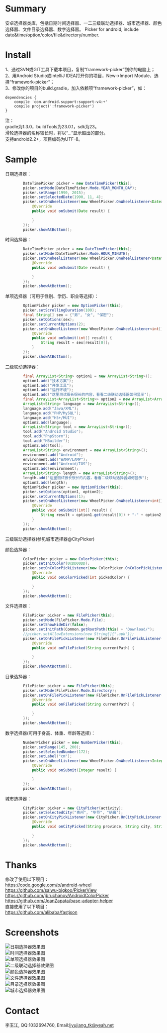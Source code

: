 # Summary
安卓选择器类库，包括日期时间选择器、一二三级联动选择器、城市选择器、颜色选择器、文件目录选择器、数字选择器。
Picker for android, include date&amp;time/option/color/file&amp;directory/number.

# Install
1、通过SVN或GIT工具下载本项目，复制“framework-picker”到你的电脑上；<br />
2、用Android Studio或IntelliJ IDEA打开你的项目，New->Import Module，选择“framework-picker”；<br />
3、修改你的项目的build.gradle，加入依赖项“framework-picker”，如：
```
dependencies {
    compile 'com.android.support:support-v4:+'
    compile project(':framework-picker')
}
```   
注：   
gradle为1.3.0，buildTools为23.0.1，sdk为23。   
滑轮选择器的名称较长时，将以“...”显示超出的部分。      
支持android2.2+，项目编码为UTF-8。   

# Sample
日期选择器：   
```java   
        DateTimePicker picker = new DateTimePicker(this);
        picker.setMode(DateTimePicker.Mode.YEAR_MONTH_DAY);
        picker.setRange(1990, 2015);
        picker.setSelectedDate(1990, 11, 4);
        picker.setOnWheelListener(new WheelPicker.OnWheelListener<Date>() {
            @Override
            public void onSubmit(Date result) {
                
            }
        });
        picker.showAtBottom();
```

时间选择器：   
```java   
        DateTimePicker picker = new DateTimePicker(this);
        picker.setMode(DateTimePicker.Mode.HOUR_MINUTE);
        picker.setOnWheelListener(new WheelPicker.OnWheelListener<Date>() {
            @Override
            public void onSubmit(Date result) {
                
            }
        });
        picker.showAtBottom();
```

单项选择器（可用于性别、学历、职业等选择）：   
```java   
        OptionPicker picker = new OptionPicker(this);
        picker.setScrollingDuration(100);
        final String[] sex = {"男", "女", "保密"};
        picker.setOptions(sex);
        picker.setCurrentOptions(2);
        picker.setOnWheelListener(new WheelPicker.OnWheelListener<int[]>() {
            @Override
            public void onSubmit(int[] result) {
                String result = sex[result[0]];
            }
        });
        picker.showAtBottom();
```

二级联动选择器：   
```java   
        final ArrayList<String> option1 = new ArrayList<String>();
        option1.add("技术方案");
        option1.add("开发工具");
        option1.add("运行环境");
        option1.add("这里测试很长很长的内容，看看二级联动选择器如何显示");
        final ArrayList<ArrayList<String>> option2 = new ArrayList<ArrayList<String>>();
        ArrayList<String> language = new ArrayList<String>();
        language.add("Java/XML");
        language.add("PHP/MySQL");
        language.add("H5+/MUI");
        option2.add(language);
        ArrayList<String> tool = new ArrayList<String>();
        tool.add("Android Studio");
        tool.add("PhpStorm");
        tool.add("HBuilder");
        option2.add(tool);
        ArrayList<String> environment = new ArrayList<String>();
        environment.add("Android");
        environment.add("WAMP/LAMP");
        environment.add("Android/IOS");
        option2.add(environment);
        ArrayList<String> length = new ArrayList<String>();
        length.add("这里测试很长很长的内容，看看二级联动选择器如何显示");
        option2.add(length);
        OptionPicker picker = new OptionPicker(this);
        picker.setOptions(option1, option2);
        picker.setCurrentOptions(1);
        picker.setOnWheelListener(new WheelPicker.OnWheelListener<int[]>() {
            @Override
            public void onSubmit(int[] result) {
                String result = option1.get(result[0]) + "-" + option2.get(result[0]).get(result[1]);
            }
        });
        picker.showAtBottom();
```

三级联动选择器(参见城市选择器@CityPicker)   

颜色选择器：
```java   
        ColorPicker picker = new ColorPicker(this);
        picker.setInitColor(0xDD00DD);
        picker.setOnColorPickListener(new ColorPicker.OnColorPickListener() {
            @Override
            public void onColorPicked(int pickedColor) {
            
            }
        });
        picker.showAtBottom();
```

文件选择器：
```java   
        FilePicker picker = new FilePicker(this);
        picker.setMode(FilePicker.Mode.File);
        picker.setShowHideDir(false);
        picker.setInitPath(Common.getRootPath(this) + "Download/");
        //picker.setAllowExtensions(new String[]{".apk"});
        picker.setOnFilePickListener(new FilePicker.OnFilePickListener() {
            @Override
            public void onFilePicked(String currentPath) {
            
            }
        });
        picker.showAtBottom();
```

目录选择器：
```java   
        FilePicker picker = new FilePicker(this);
        picker.setMode(FilePicker.Mode.Directory);
        picker.setOnFilePickListener(new FilePicker.OnFilePickListener() {
            @Override
            public void onFilePicked(String currentPath) {
            
            }
        });
        picker.showAtBottom();
```
数字选择器(可用于身高、体重、年龄等选择)：
```java   
        NumberPicker picker = new NumberPicker(this);
        picker.setRange(145, 200);
        picker.setSelectedNumber(172);
        picker.setLabel("cm");
        picker.setOnWheelListener(new WheelPicker.OnWheelListener<Integer>() {
            @Override
            public void onSubmit(Integer result) {

            }
        });
        picker.showAtBottom();
```
城市选择器：
```java   
        CityPicker picker = new CityPicker(activity);
        picker.setSelectedCity("贵州", "毕节", "纳雍");
        picker.setOnCityPickListener(new CityPicker.OnCityPickListener() {
            @Override
            public void onCityPicked(String province, String city, String county) {
                
            }
        });
        picker.showAtBottom();
```

# Thanks
修改了使用以下项目：<br />
https://code.google.com/p/android-wheel<br />
https://github.com/saiwu-bigkoo/PickerView<br />
https://github.com/jbruchanov/AndroidColorPicker<br />
https://github.com/JoanZapata/base-adapter-helper<br />
直接使用了以下项目：<br />
https://github.com/alibaba/fastjson<br />

# Screenshots
![日期选择器效果图](/screenshots/datepicker.jpg)   
![时间选择器效果图](/screenshots/timepicker.jpg)   
![单项选择器效果图](/screenshots/1optionpicker.jpg)   
![二级联动选择器效果图](/screenshots/2optionpicker.jpg)   
![颜色选择器效果图](/screenshots/colorpicker.jpg)   
![文件选择器效果图](/screenshots/filepicker.jpg)   
![目录选择器效果图](/screenshots/dirpicker.jpg)   
![城市选择器效果图](/screenshots/citypicker.jpg)   

# Contact
李玉江, QQ:1032694760, Email:liyujiang_tk@yeah.net
